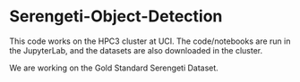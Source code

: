 # Serengeti-Object-Detection
This code works on the HPC3 cluster at UCI.
The code/notebooks are run in the JupyterLab, and the datasets are also downloaded in the cluster.

We are working on the Gold Standard Serengeti Dataset.
